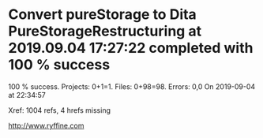 # Convert pureStorage to Dita PureStorageRestructuring at 2019.09.04 17:27:22 completed with 100 % success

100 % success. Projects: 0+1=1.  Files: 0+98=98. Errors: 0,0  On 2019-09-04 at 22:34:57

Xref: 1004 refs, 4 hrefs missing



http://www.ryffine.com
